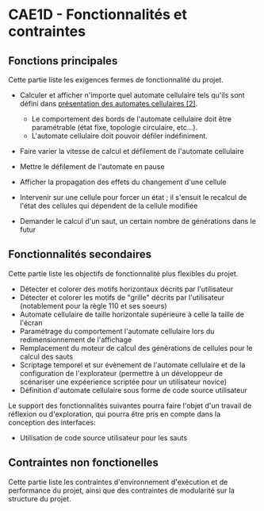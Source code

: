 # CAE1D - Fonctionnalités et contraintes

## Fonctions principales

Cette partie liste les exigences fermes de fonctionnalité du projet.

- Calculer et afficher n'importe quel automate cellulaire tels qu'ils sont défini dans [présentation des automates cellulaires [2]](https://github.com/mathieucaroff/cellular-automaton-explorer-1d/blob/master/doc-project-fr/presentation-automate-cellulaire.md).

  - Le comportement des bords de l'automate cellulaire doit être paramétrable (état fixe, topologie circulaire, etc...).
  - L'automate cellulaire doit pouvoir défiler indéfiniment.

- Faire varier la vitesse de calcul et défilement de l'automate cellulaire
- Mettre le défilement de l'automate en pause
- Afficher la propagation des effets du changement d'une cellule
- Intervenir sur une cellule pour forcer un état ; il s'ensuit le recalcul de l'état des cellules qui dépendent de la cellule modifiée
- Demander le calcul d'un saut, un certain nombre de générations dans le futur

## Fonctionnalités secondaires

Cette partie liste les objectifs de fonctionnalité plus flexibles du projet.

- Détecter et colorer des motifs horizontaux décrits par l'utilisateur
- Détecter et colorer les motifs de "grille" décrits par l'utilisateur (notablement pour la règle 110 et ses soeurs)
- Automate cellulaire de taille horizontale supérieure à celle la taille de l'écran
- Paramétrage du comportement l'automate cellulaire lors du redimensionnement de l'affichage
- Remplacement du moteur de calcul des générations de cellules pour le calcul des sauts
- Scriptage temporel et sur évènement de l'automate cellulaire et de la configuration de l'explorateur (permettre à un développeur de scénariser une expéerience scriptée pour un utilisateur novice)
- Définition d'automate cellulaire sous forme de code source utilisateur

Le support des fonctionnalités suivantes pourra faire l'objet d'un travail de réflexion ou d'exploration, qui pourra être pris en compte dans la conception des interfaces:

- Utilisation de code source utilisateur pour les sauts

## Contraintes non fonctionelles

Cette partie liste les contraintes d'environnement d'exécution et de performance du projet, ainsi que des contraintes de modularité sur la structure du projet.
